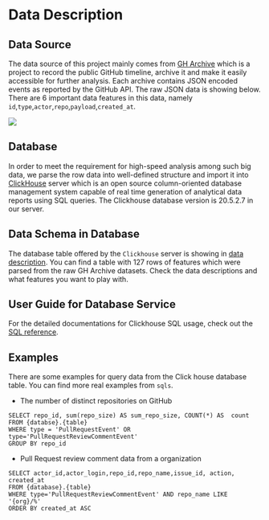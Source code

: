 # Data Description

## Data Source

The data source of this project mainly comes from [GH Archive](https://www.gharchive.org/) which is a project to record the public GitHub timeline, archive it and make it easily accessible for further analysis. Each archive contains JSON encoded events as reported by the GitHub API. The raw JSON data is showing below. There are 6 important data features in this data, namely `id`,`type`,`actor`,`repo`,`payload`,`created_at`.

![](./pic/GHArchive_raw_data.png)

## Database

In order to meet the requirement for high-speed analysis among such big data, we parse the row data into well-defined structure and import it into [ClickHouse](https://clickhouse.tech/) server which is an open source column-oriented database management system capable of real time generation of analytical data reports using SQL queries. The Clickhouse database version is 20.5.2.7 in our server. 

## Data Schema in Database

The database table offered by the `Clickhouse` server is showing in [data description](./csv/data_description.csv). You can find a table with 127 rows of features which were parsed from the raw GH Archive datasets.  Check the data descriptions and what features    you want to play with.

##  User Guide for Database Service

For the detailed documentations for Clickhouse SQL usage, check  out the [SQL reference](https://clickhouse.tech/docs/en/).

## Examples

There are some examples for query data from the Click house database table. You can find more real examples from `sqls`.   

*  The number of distinct repositories on GitHub

```
SELECT repo_id, sum(repo_size) AS sum_repo_size, COUNT(*) AS  count 
FROM {databse}.{table} 
WHERE type = 'PullRequestEvent' OR type='PullRequestReviewCommentEvent' 
GROUP BY repo_id
```

*  Pull Request review comment data from a organization

```
SELECT actor_id,actor_login,repo_id,repo_name,issue_id, action, created_at
FROM {database}.{table}
WHERE type='PullRequestReviewCommentEvent' AND repo_name LIKE '{org}/%'
ORDER BY created_at ASC
```

